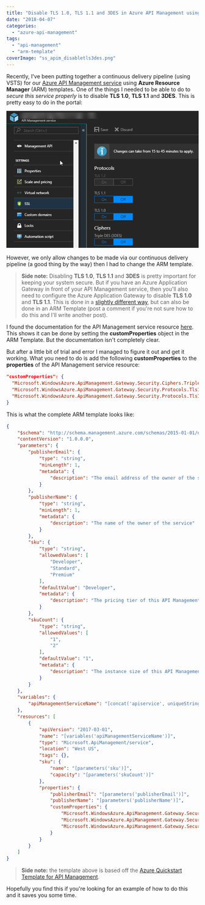 ```yaml
---
title: "Disable TLS 1.0, TLS 1.1 and 3DES in Azure API Management using an ARM Template"
date: "2018-04-07"
categories:
  - "azure-api-management"
tags:
  - "api-management"
  - "arm-template"
coverImage: "ss_apim_disabletls3des.png"
---
```


Recently, I've been putting together a continuous delivery pipeline (using VSTS) for our [Azure API Management service](https://azure.microsoft.com/en-us/services/api-management/) using **Azure Resource Manager** (ARM) templates. One of the things I needed to be able to do to _secure this service properly_ is to disable **TLS 1.0**, **TLS 1.1** and **3DES**. This is pretty easy to do in the portal:

![ss_apim_disabletls3des](/images/ss_apim_disabletls3des.png)

However, we only allow changes to be made via our continuous delivery pipeline (a good thing by the way) then I had to change the ARM template.

> **Side note:** Disabling **TLS 1.0**, **TLS 1.1** and **3DES** is pretty important for keeping your system secure. But if you have an Azure Application Gateway in front of your API Management service, then you'll also need to configure the Azure Application Gateway to disable **TLS 1.0** and **TLS 1.1**. This is done in a [slightly different way](https://docs.microsoft.com/en-us/azure/application-gateway/application-gateway-ssl-policy-overview), but can also be done in an ARM Template (post a comment if you're not sure how to do this and I'll write another post).

I found the documentation for the API Management service resource [here](https://docs.microsoft.com/en-us/azure/templates/microsoft.apimanagement/service). This shows it can be done by setting the **customProperties** object in the ARM Template. But the documentation isn't completely clear.

But after a little bit of trial and error I managed to figure it out and get it working. What you need to do is add the following **customProperties** to the **properties** of the API Management service resource:


```json
"customProperties": {
  "Microsoft.WindowsAzure.ApiManagement.Gateway.Security.Ciphers.TripleDes168": "false",
  "Microsoft.WindowsAzure.ApiManagement.Gateway.Security.Protocols.Tls11": "false",
  "Microsoft.WindowsAzure.ApiManagement.Gateway.Security.Protocols.Tls10": "false"
}
```

This is what the complete ARM template looks like:


```json
{
    "$schema": "http://schema.management.azure.com/schemas/2015-01-01/deploymentTemplate.json#",
    "contentVersion": "1.0.0.0",
    "parameters": {
        "publisherEmail": {
            "type": "string",
            "minLength": 1,
            "metadata": {
                "description": "The email address of the owner of the service"
            }
        },
        "publisherName": {
            "type": "string",
            "minLength": 1,
            "metadata": {
                "description": "The name of the owner of the service"
            }
        },
        "sku": {
            "type": "string",
            "allowedValues": [
                "Developer",
                "Standard",
                "Premium"
            ],
            "defaultValue": "Developer",
            "metadata": {
                "description": "The pricing tier of this API Management service"
            }
        },
        "skuCount": {
            "type": "string",
            "allowedValues": [
                "1",
                "2"
            ],
            "defaultValue": "1",
            "metadata": {
                "description": "The instance size of this API Management service."
            }
        }
    },
    "variables": {
        "apiManagementServiceName": "[concat('apiservice', uniqueString(resourceGroup().id))]"
    },
    "resources": [
        {
            "apiVersion": "2017-03-01",
            "name": "[variables('apiManagementServiceName')]",
            "type": "Microsoft.ApiManagement/service",
            "location": "West US",
            "tags": {},
            "sku": {
                "name": "[parameters('sku')]",
                "capacity": "[parameters('skuCount')]"
            },
            "properties": {
                "publisherEmail": "[parameters('publisherEmail')]",
                "publisherName": "[parameters('publisherName')]",
                "customProperties": {
                    "Microsoft.WindowsAzure.ApiManagement.Gateway.Security.Ciphers.TripleDes168": "false",
                    "Microsoft.WindowsAzure.ApiManagement.Gateway.Security.Protocols.Tls11": "false",
                    "Microsoft.WindowsAzure.ApiManagement.Gateway.Security.Protocols.Tls10": "false"
                }
            }
        }
    ]
}
```

> **Side note:** the template above is based off the [Azure Quickstart Template for API Management](https://github.com/Azure/azure-quickstart-templates/blob/master/101-azure-api-management-create/azuredeploy.json).

Hopefully you find this if you're looking for an example of how to do this and it saves you some time.


